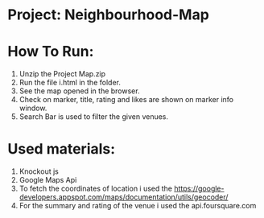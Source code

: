 # Project: Neighbourhood-Map

# How To Run:
1. Unzip the Project Map.zip
2. Run the file i.html in the folder.
3. See the map opened in the browser.
4. Check on marker, title, rating and likes are shown on marker info window.
5. Search Bar is used to filter the given venues.

# Used materials:
1. Knockout js
2. Google Maps Api
3. To fetch the coordinates of location i used the https://google-developers.appspot.com/maps/documentation/utils/geocoder/
4. For the summary and rating of the venue i used the api.foursquare.com